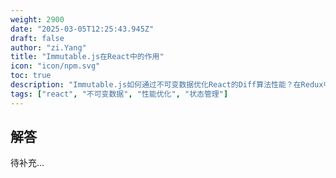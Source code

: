 ```yaml
---
weight: 2900
date: "2025-03-05T12:25:43.945Z"
draft: false
author: "zi.Yang"
title: "Immutable.js在React中的作用"
icon: "icon/npm.svg"
toc: true
description: "Immutable.js如何通过不可变数据优化React的Diff算法性能？在Redux中结合`combineReducers`使用时需要注意哪些状态更新规范？"
tags: ["react", "不可变数据", "性能优化", "状态管理"]
---
```


## 解答

待补充...
